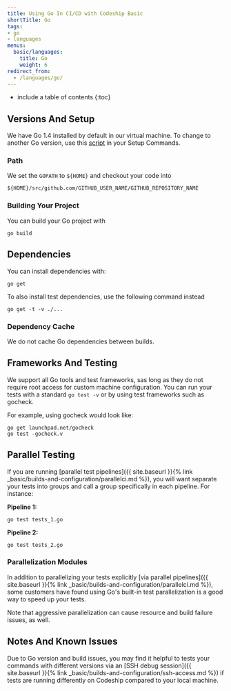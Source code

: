 ```yaml
---
title: Using Go In CI/CD with Codeship Basic
shortTitle: Go
tags:
- go
- languages
menus:
  basic/languages:
    title: Go
    weight: 6
redirect_from:
  - /languages/go/
---
```


* include a table of contents
{:toc}

## Versions And Setup

We have Go 1.4 installed by default in our virtual machine.
To change to another Go version, use this [script](https://github.com/codeship/scripts/blob/master/languages/go.sh) in your Setup Commands.

### Path

We set the `GOPATH` to `${HOME}` and checkout your code into

```shell
${HOME}/src/github.com/GITHUB_USER_NAME/GITHUB_REPOSITORY_NAME
```

### Building Your Project

You can build your Go project with

```shell
go build
```

## Dependencies

You can install dependencies with:

```shell
go get
```

To also install test dependencies, use the following command instead

```shell
go get -t -v ./...
```

### Dependency Cache

We do not cache Go dependencies between builds.

## Frameworks And Testing

We support all Go tools and test frameworks, sas long as they do not require root access for custom machine configuration. You can run your tests with a standard `go test -v` or by using test frameworks such as gocheck.

For example, using gocheck would look like:

```shell
go get launchpad.net/gocheck
go test -gocheck.v
```

## Parallel Testing

If you are running [parallel test pipelines]({{ site.baseurl }}{% link _basic/builds-and-configuration/parallelci.md %}), you will want separate your tests into groups and call a group specifically in each pipeline. For instance:

**Pipeline 1:**
```shell
go test tests_1.go
```

**Pipeline 2:**
```shell
go test tests_2.go
```

### Parallelization Modules

In addition to parallelizing your tests explicitly [via parallel pipelines]({{ site.baseurl }}{% link _basic/builds-and-configuration/parallelci.md %}), some customers have found using Go's built-in test parallelization is a good way to speed up your tests.

Note that aggressive parallelization can cause resource and build failure issues, as well.

## Notes And Known Issues

Due to Go version and build issues, you may find it helpful to tests your commands with different versions via an [SSH debug session]({{ site.baseurl }}{% link _basic/builds-and-configuration/ssh-access.md %}) if tests are running differently on Codeship compared to your local machine.
